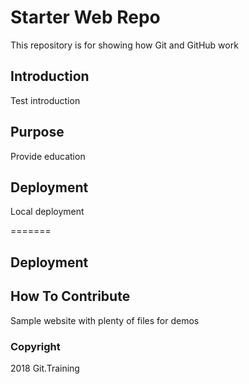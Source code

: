 # Starter Web Repo

This repository is for showing how Git and GitHub work

## Introduction

Test introduction

## Purpose

Provide education

## Deployment

Local deployment

=======
## Deployment

## How To Contribute

Sample website with plenty of files for demos

### Copyright
2018 Git.Training